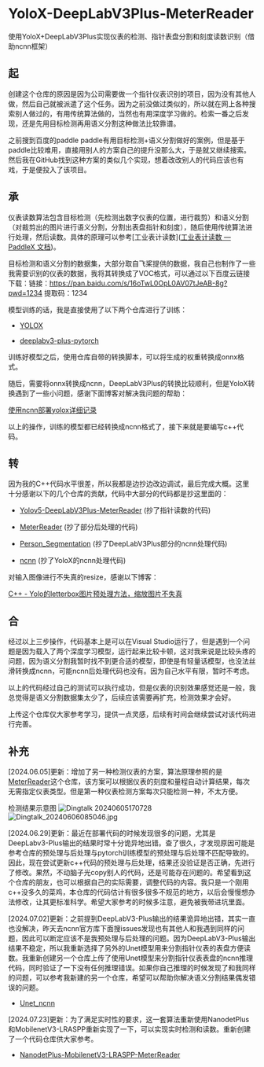 # YoloX-DeepLabV3Plus-MeterReader

[](https://github.com/zhahoi/YoloX-DeepLabV3Plus-MeterReader#yolox-deeplabv3plus-meterreader)

使用YoloX+DeepLabV3Plus实现仪表的检测、指针表盘分割和刻度读数识别（借助ncnn框架）

## 起

创建这个仓库的原因是因为公司需要做一个指针仪表识别的项目，因为没有其他人做，然后自己就被派遣了这个任务。因为之前没做过类似的，所以就在网上各种搜索别人做过的，有用传统算法做的，当然也有用深度学习做的。检索一番之后发现，还是先用目标检测再用语义分割这种做法比较靠谱。

之前搜到百度的paddle paddle有用目标检测+语义分割做好的案例，但是基于paddle比较难用，直接用别人的方案自己的提升没那么大，于是就又继续搜索。然后我在GitHub找到这种方案的类似几个实现，想着改改别人的代码应该也有戏，于是便投入了该项目。

## 承

仪表读数算法包含目标检测（先检测出数字仪表的位置，进行裁剪）和语义分割（对裁剪出的图片进行语义分割，分割出表盘指针和刻度），随后使用传统算法进行处理，然后读数。具体的原理可以参考[工业表计读数]([工业表计读数 &mdash; PaddleX 文档](https://paddlex.readthedocs.io/zh-cn/release-1.3/examples/meter_reader.html))。

目标检测和语义分割的数据集，大部分取自飞桨提供的数据，我自己也制作了一些我需要识别的仪表的数据，我将其转换成了VOC格式，可以通过以下百度云链接下载：链接：https://pan.baidu.com/s/16oTwL0OpL0AV07tJeAB-8g?pwd=1234 
提取码：1234

模型训练的话，我是直接使用了以下两个仓库进行了训练：

- [YOLOX](https://github.com/Megvii-BaseDetection/YOLOX.git)
  
- [deeplabv3-plus-pytorch](https://github.com/bubbliiiing/deeplabv3-plus-pytorch.git)
  

训练好模型之后，使用仓库自带的转换脚本，可以将生成的权重转换成onnx格式。

随后，需要将onnx转换成ncnn，DeepLabV3Plus的转换比较顺利，但是YoloX转换遇到了一些小问题，感谢下面博客对解决我问题的帮助：

[使用ncnn部署yolox详细记录](https://www.bilibili.com/read/cv22065350/)

以上的操作，训练的模型都已经转换成ncnn格式了，接下来就是要编写c++代码。

##

## 转

因为我的C++代码水平很差，所以我都是边抄边改边调试，最后完成大概。这里十分感谢以下的几个仓库的贡献，代码中大部分的代码都是抄这里面的：

- [Yolov5-DeepLabV3Plus-MeterReader](https://github.com/xinglunancv/Yolov5-DeepLabV3Plus-MeterReader) (抄了指针读数的代码)
  
- [MeterReader](https://github.com/zhuyushi/MeterReader.git) (抄了部分后处理的代码)
  
- [Person_Segmentation](https://github.com/runrunrun1994/Person_Segmentation.git) (抄了DeepLabV3Plus部分的ncnn处理代码)
  
- [ncnn](https://github.com/Tencent/ncnn/blob/master/examples/yolox.cpp) (抄了YoloX的ncnn处理代码)
  

对输入图像进行不失真的resize，感谢以下博客：

[C++ - Yolo的letterbox图片预处理方法，缩放图片不失真](https://www.stubbornhuang.com/2728/)

## 合

经过以上三步操作，代码基本上是可以在Visual Studio运行了，但是遇到一个问题是因为载入了两个深度学习模型，运行起来比较卡顿，这对我来说是比较头疼的问题，因为语义分割我暂时找不到更合适的模型，即使是有轻量话模型，也没法丝滑转换成ncnn，可能ncnn后处理代码也没有。因为自己水平有限，暂时不考虑。

以上的代码经过自己的测试可以执行成功，但是仪表的识别效果感觉还是一般，我总觉得是语义分割数据集太少了，后续应该需要再扩充，检测效果才会好。

上传这个仓库仅大家参考学习，提供一点灵感，后续有时间会继续尝试对该代码进行完善。


## 补充
[2024.06.05]更新：增加了另一种检测仪表的方案，算法原理参照的是[MeterReader](https://github.com/zhuyushi/MeterReader.git)这个仓库，该方案可以根据仪表的刻度和量程自动计算结果，每次无需指定仪表类型。但是第一种仪表检测方案每次只能检测一种，不太方便。

检测结果示意图
![Dingtalk 20240605170728](https://img.picgo.net/2024/06/05/Dingtalk_202406051707282f620109b6ce2484.jpg)
![Dingtalk_20240606085046.jpg](https://vip.helloimg.com/i/2024/06/06/666107ebedd82.jpg)

[2024.06.29]更新：最近在部署代码的时候发现很多的问题，尤其是DeepLabv3-Plus输出的结果时常十分诡异地出错。查了很久，才发现原因可能是参考仓库的预处理与后处理与pytorch训练模型的预处理与后处理不匹配导致的。因此，现在尝试更新c++代码的预处理与后处理，结果还没验证是否正确，先进行了修改。果然，不动脑子光copy别人的代码，还是可能存在问题的。希望看到这个仓库的朋友，也可以根据自己的实际需要，调整代码的内容。我只是一个刚用c++没多久的菜鸡，本仓库的代码估计有很多很多不规范的地方，以后会慢慢想办法修改，让其更标准科学。希望大家参考的时候多注意，避免被我带进坑里面。

[2024.07.02]更新：之前提到DeepLabV3-Plus输出的结果诡异地出错，其实一直也没解决，昨天去ncnn官方库下面搜issues发现也有其他人和我遇到同样的问题，因此可以断定应该不是我预处理与后处理的问题。因为DeepLabV3-Plus输出结果不稳定，所以我重新选择了另外的Unet模型用来分割指针仪表的表盘方便读数。我重新创建另一个仓库上传了使用Unet模型来分割指针仪表表盘的ncnn推理代码，同时验证了一下没有任何推理错误。如果你自己推理的时候发现了和我同样的问题，可以参考我新建的另一个仓库，希望可以帮助你解决语义分割结果偶发错误的问题。
- [Unet_ncnn](https://github.com/zhahoi/Unet_ncnn.git)

[2024.07.23]更新：为了满足实时性的要求，这一套算法重新使用NanodetPlus和MobilenetV3-LRASPP重新实现了一下，可以实现实时检测和读数。重新创建了一个代码仓库供大家参考。
- [NanodetPlus-MobilenetV3-LRASPP-MeterReader](https://github.com/zhahoi/NanodetPlus-MobilenetV3-LRASPP-MeterReader)
